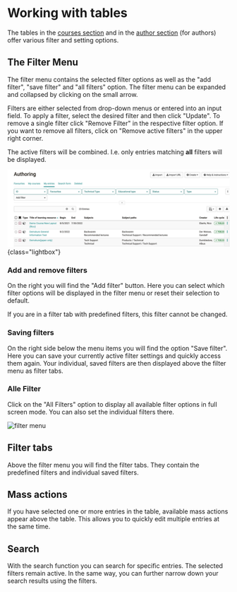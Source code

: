 # Working with tables

The tables in the [courses section](../area_modules/Courses.md) and in the [author section](../area_modules/Authoring.md) (for authors)
offer various filter and setting options.


## The Filter Menu

The filter menu contains the selected filter options as well as the "add
filter", "save filter" and "all filters" option. The filter menu can be
expanded and collapsed by clicking on the small arrow.

Filters are either selected from drop-down menus or entered into an input
field. To apply a filter, select the desired filter and then click "Update". To
remove a single filter click "Remove Filter" in the respective filter option.
If you want to remove all filters, click on "Remove active filters" in the
upper right corner.

The active filters will be combined. I.e. only entries matching **all**
filters will be displayed.

![filtermenu](assets/filter-table.jpg){class="lightbox"}

### Add and remove filters

On the right you will find the "Add filter" button. Here you can select which
filter options will be displayed in the filter menu or reset their selection
to default.

If you are in a filter tab with predefined filters, this filter cannot be
changed.

### Saving filters

On the right side below the menu items you will find the option "Save filter".
Here you can save your currently active filter settings and quickly access
them again. Your individual, saved filters are then displayed above the filter
menu as filter tabs.

### Alle Filter

Click on the "All Filters" option to display all available filter options in
full screen mode. You can also set the individual filters there.

![filter menu](assets/Filtermenü_Tabelle.png)

## Filter tabs

Above the filter menu you will find the filter tabs. They contain the
predefined filters and individual saved filters.

## Mass actions

If you have selected one or more entries in the table, available mass actions
appear above the table. This allows you to quickly edit multiple entries at
the same time.

## Search

With the search function you can search for specific entries. The selected
filters remain active. In the same way, you can further narrow down your
search results using the filters.

